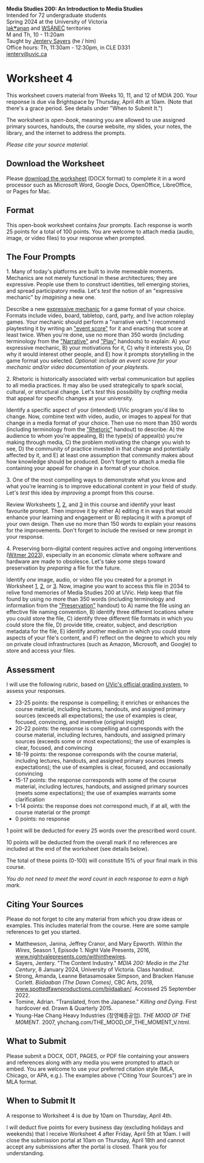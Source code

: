 **Media Studies 200: An Introduction to Media Studies**    
Intended for 72 undergraduate students     
Spring 2024 at the University of Victoria  
[lək̓ʷəŋən](https://www.songheesnation.ca/community/l-k-ng-n-traditional-territory) and [<u>W</u>SÁNEĆ](https://wsanec.com/) territories  
M and Th, 10 - 11:20am     
Taught by [Jentery Sayers](https://jntry.work/) (he / him)      
Office hours: Th, 11:30am - 12:30pm, in CLE D331    
[jentery@uvic.ca](mailto:jentery@uvic.ca)

# Worksheet 4

This worksheet covers material from Weeks 10, 11, and 12 of MDIA 200. Your response is due via Brightspace by Thursday, April 4th at 10am. (Note that there's a grace period. See details under "When to Submit It.")  

The worksheet is *open-book*, meaning you are allowed to use assigned primary sources, handouts, the course website, my slides, your notes, the library, and the internet to address the prompts.

*Please cite your source material.* 

## Download the Worksheet 

Please [download the worksheet](mdia200v2Worksheet4.docx) (DOCX format) to complete it in a word processor such as Microsoft Word, Google Docs, OpenOffice, LibreOffice, or Pages for Mac.  

## Format

This open-book worksheet contains *four* prompts. Each response is worth 25 points for a total of 100 points. You are welcome to attach media (audio, image, or video files) to your response when prompted.  

## The Four Prompts 

1\. Many of today's platforms are built to invite memeable moments. Mechanics are not merely functional in these architectures; they are expressive. People use them to construct identities, tell emerging stories, and spread participatory media. Let's *test* the notion of an "expressive mechanic" by *imagining* a new one.

Describe a new [expressive mechanic](https://polarisgamedesign.com/2022/playful-narrative-a-toolbox-for-story-rich-mechanics/) for a game format of your choice. Formats include video, board, tabletop, card, party, and live action roleplay games. Your mechanic should perform a "narrative verb." I recommend playtesting it by writing an ["event score"](https://jentery.github.io/mdia200v2/slides/play/) for it and enacting that score at least twice. When you're done, use no more than 350 words (including terminology from the ["Narrative"](https://bright.uvic.ca/content/enforced/300618-202401MDIA200A01(22068)CO/narrativeHandout.pdf) and ["Play"](https://bright.uvic.ca/content/enforced/300618-202401MDIA200A01(22068)CO/playHandout.pdf) handouts) to explain: A) your expressive mechanic, B) your motivations for it, C) why it interests you, D) why it would interest other people, and E) how it prompts storytelling in the game format you selected. *Optional: include an event score for your mechanic and/or video documentation of your playtests.*

2\. Rhetoric is historically associated with verbal communication but applies to all media practices. It may also be used strategically to spark social, cultural, or structural change. Let's *test* this possibility by *crafting* media that appeal for specific changes at your university.

Identify a specific aspect of your (intended) UVic program you'd like to change. Now, combine text with video, audio, or images to appeal for that change in a media format of your choice. Then use no more than 350 words (including terminology from the ["Rhetoric"](https://bright.uvic.ca/content/enforced/300618-202401MDIA200A01(22068)CO/rhetoricHandout.pdf) handout) to describe: A) the audience to whom you're appealing, B) the type(s) of appeal(s) you're making through media, C) the problem motivating the change you wish to see, D) the community of practice invested in that change and potentially affected by it, and E) at least one assumption that community makes about how knowledge should be produced. Don't forget to attach a media file containing your appeal for change in a format of your choice.

3\. One of the most compelling ways to demonstrate what you know and what you're learning is to improve educational content in your field of study. Let's *test* this idea by *improving* a prompt from this course.

Review Worksheets [1](https://jentery.github.io/mdia200v2/worksheet1.html), [2](https://jentery.github.io/mdia200v2/worksheet2.html), and [3](https://jentery.github.io/mdia200v2/worksheet3.html) in this course and identify your least favourite prompt. Then improve it by either A) editing it in ways that would enhance your learning and engagement or B) replacing it with a prompt of your own design. Then use no more than 150 words to explain your reasons for the improvements. Don't forget to include the revised or new prompt in your response.

4\. Preserving born-digital content requires active and ongoing interventions ([Witmer 2023](https://guides.lib.umich.edu/c.php?g=992751)), especially in an economic climate where software and hardware are made to obsolesce. Let's take some steps toward preservation by *preparing* a file for the future. 

Identify *one* image, audio, or video file you created for a prompt in Worksheet [1](https://jentery.github.io/mdia200v2/worksheet1.html), [2](https://jentery.github.io/mdia200v2/worksheet2.html), or [3](https://jentery.github.io/mdia200v2/worksheet3.html). Now, imagine you want to access this file in 2034 to relive fond memories of Media Studies 200 at UVic. Help keep that file found by using no more than 350 words (including terminology and information from the ["Preservation"](https://bright.uvic.ca/content/enforced/300618-202401MDIA200A01(22068)CO/preservationHandout.pdf) handout) to A) name the file using an effective file naming convention, B) identify three different locations where you could store the file, C) identify three different file formats in which you could store the file, D) provide title, creator, subject, and description metadata for the file, E) identify another medium in which you could store aspects of your file's content, and F) reflect on the degree to which you rely on private cloud infrastructures (such as Amazon, Microsoft, and Google) to store and access your files. 

## Assessment 

I will use the following rubric, based on [UVic's official grading system](https://www.uvic.ca/calendar/undergrad/index.php#/policy/S1AAgoGuV?bc=true&bcCurrent=14%20-%20Grading&bcGroup=Undergraduate%20Academic%20Regulations&bcItemType=policies), to assess your responses. 

* 23-25 points: the response is compelling; it enriches or enhances the course material, including lectures, handouts, and assigned primary sources (exceeds all expectations); the use of examples is clear, focused, convincing, and inventive (original insight)
* 20-22 points: the response is compelling and corresponds with the course material, including lectures, handouts, and assigned primary sources (exceeds some or most expectations); the use of examples is clear, focused, and convincing 
* 18-19 points: the response corresponds with the course material, including lectures, handouts, and assigned primary sources (meets expectations); the use of examples is clear, focused, and occasionally convincing
* 15-17 points: the response corresponds with some of the course material, including lectures, handouts, and assigned primary sources (meets some expectations); the use of examples warrants some clarification 
* 1-14 points: the response does not correspond much, if at all, with the course material or the prompt
* 0 points: no response  

1 point will be deducted for every 25 words over the prescribed word count. 

10 points will be deducted from the overall mark if no references are included at the end of the worksheet (see details below).

The total of these points (0-100) will constitute 15% of your final mark in this course. 

*You do not need to meet the word count in each response to earn a high mark.* 

## Citing Your Sources 

Please do not forget to cite any material from which you draw ideas or examples. This includes material from the course. Here are some sample references to get you started.  
 
* Matthewson, Janina, Jeffrey Cranor, and Mary Epworth. *Within the Wires*, Season 1, Episode 1. Night Vale Presents, 2016, www.nightvalepresents.com/withinthewires.
* Sayers, Jentery. "The Content Industry." *MDIA 200: Media in the 21st Century*, 8 January 2024, University of Victoria. Class handout. 
* Strong, Amanda, Leanne Betasamosake Simpson, and Bracken Hanuse Corlett. *Biidaaban (The Dawn Comes)*, CBC Arts, 2018, www.spottedfawnproductions.com/biidaaban/. Accessed 25 September 2022.
* Tomine, Adrian. "Translated, from the Japanese." *Killing and Dying*. First hardcover ed. Drawn & Quarterly 2015.
* Young-Hae Chang Heavy Industries (장영혜중공업). *THE M00D 0F THE M0MENT*. 2007, yhchang.com/THE_MOOD_OF_THE_MOMENT_V.html.

## What to Submit 

Please submit a DOCX, ODT, PAGES, or PDF file containing your answers and references along with any media you were prompted to attach or embed. You are welcome to use your preferred citation style (MLA, Chicago, or APA, e.g.). The examples above ("Citing Your Sources") are in MLA format. 

## When to Submit It

A response to Worksheet 4 is due by 10am on Thursday, April 4th.

I will deduct five points for every business day (excluding holidays and weekends) that I receive Worksheet 4 after Friday, April 5th at 10am. I will close the submission portal at 10am on Thursday, April 18th and cannot accept any submissions after the portal is closed. Thank you for understanding.
